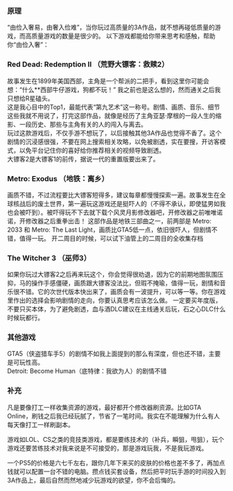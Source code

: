 ### 原理

“由俭入奢易，由奢入俭难”，当你玩过高质量的3A作品，就不想再碰低质量的游戏，而高质量游戏的数量是很少的。
以下游戏都能给你带来思考和感触，帮助你“由俭入奢”：

### Red Dead: Redemption II （荒野大镖客：救赎2）
故事发生在1899年美国西部，主角是一个帮派的二把手，看到这里你可能会想：“什么**西部牛仔游戏，狗都不玩！” 我之前也是这么想的，然而通关之后我只想给R星磕头。  
这是我心目中的Top1，最能代表“第九艺术”这一称号。剧情、画质、音乐、细节这些我就不用说了，打完这部作品，就像是经历了主角亚瑟·摩根的一段人生的缩影、一段历史、那些与主角有关的人的闯入与离去。  
玩过这款游戏后，不仅手游不想玩了，以后接触其他3A作品也觉得不香了。这个剧情的沉浸感很强，不要在网上搜索相关攻略，以免被剧透，实在要搜，开访客模式，以免平台记住你的喜好给你推荐相关的视频导致剧透。  
大镖客2是大镖客1的前传，据说一代的重置版要出来了。  
### Metro: Exodus （地铁：离乡）

画质不错，不过流程要比大镖客短得多，建议每章都慢慢探索一遍。故事发生在全球核战后的废土世界，第一遍玩这游戏还是挺吓人的（不得不承认，即使猛男如我也会被吓到）。被吓得玩不下去就下载个风灵月影修改器吧，开修改器之前唯唯诺诺，开修改器之后重拳出击！
这部作品是地铁三部曲之一，前两部是 Metro: 2033 和 Metro: The Last Light，画质比GTA5低一点，依旧很吓人，但剧情不错，值得一玩。 开二周目的时候，可以试下油管上的二周目的全收集存档

### The Witcher 3 （巫师3）

如果你玩过大镖客2之后再来玩这个，你会觉得很劝退，因为它的前期地图氛围压抑，马的操作手感僵硬，画质跟大镖客没法比，但瑕不掩瑜，值得一玩，剧情和音乐很不错。它的次世代版本快出来了，画质会有一波提升，可以等一等。你在游戏里作出的选择会影响剧情的走向，你要认真思考应该怎么做。
一定要买年度版，不要只买本体，为了避免剧透，血与酒DLC建议在主线通关后玩，石之心DLC什么时候玩都行。

### 其他游戏
GTA5（侠盗猎车手5）的剧情不如我上面提到的那么有深度，但也还不错，主要是可玩性高。  
Detroit: Become Human（底特律：我欲为人）的剧情不错  


### 补充

凡是要像打工一样收集资源的游戏，最好都开个修改器刷资源。比如GTA Online，刷钱之后我已经玩腻了，节省了一笔时间。我实在不能理解为什么有人每天像打工一样刷副本。

游戏如LOL、CS之类的竞技类游戏，都是要练技术的（补兵，瞬狙，甩狙），玩个游戏还要苦练技术对我来说是不可接受的，那是游戏玩我，不是我玩游戏。

一个PS5的价格是六七千左右，跟你几年下来买的皮肤的价格也差不多了，再加点钱就可以配置一台不错的电脑。攒点钱买套设备，然后把平时玩手游的时间投入到3A作品上，最后自然而然地减少玩游戏的欲望，你不会后悔的。
